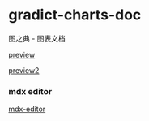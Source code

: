 # gradict-charts-doc
图之典 - 图表文档


[preview](http://plothis-gradict-charts-doc-preview-pr-11.surge.sh/)

[preview2](http://114.67.103.78/)



### mdx editor
[mdx-editor](http://plothis-mdx-editor-preview-pr-1.surge.sh)
